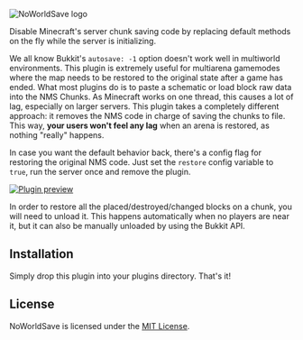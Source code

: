 ![NoWorldSave logo](https://i.imgur.com/BfIgaX5.jpg)

Disable Minecraft's server chunk saving code by replacing default methods on the fly while the server is initializing.

We all know Bukkit's `autosave: -1` option doesn't work well in multiworld environments. This plugin is extremely useful for multiarena gamemodes where the map needs to be restored to the original state after a game has ended. What most plugins do is to paste a schematic or load block raw data into the NMS Chunks. As Minecraft works on one thread, this causes a lot of lag, especially on larger servers. This plugin takes a completely different approach: it removes the NMS code in charge of saving the chunks to file. This way, **your users won't feel any lag** when an arena is restored, as nothing "really" happens.

In case you want the default behavior back, there's a config flag for restoring the original NMS code. Just set the `restore` config variable to `true`, run the server once and remove the plugin.

[![Plugin preview](https://img.youtube.com/vi/0IWI8tHRdFk/0.jpg)](https://www.youtube.com/watch?v=0IWI8tHRdFk)

In order to restore all the placed/destroyed/changed blocks on a chunk, you will need to unload it. This happens automatically when no players are near it, but it can also be manually unloaded by using the Bukkit API.

## Installation

Simply drop this plugin into your plugins directory. That's it!

## License

NoWorldSave is licensed under the [MIT License](LICENSE).